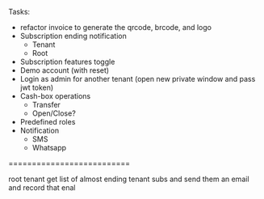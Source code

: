 ﻿Tasks:
- refactor invoice to generate the qrcode, brcode, and logo
- Subscription ending notification
  - Tenant
  - Root
- Subscription features toggle
- Demo account (with reset)
- Login as admin for another tenant (open new private window and pass jwt token)
- Cash-box operations
  - Transfer
  - Open/Close?
- Predefined roles
- Notification
  - SMS
  - Whatsapp



==========================


root tenant get list of almost ending tenant subs and send them an email and record that enal
